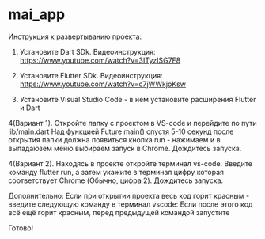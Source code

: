 # mai_app

Инструкция к развертыванию проекта:

1. Установите Dart SDk. 
Видеоинструкция: https://www.youtube.com/watch?v=3ITyzISG7F8

2. Установите Flutter SDk. 
Видеоинструкция: https://www.youtube.com/watch?v=c7jWWkjoKsw

3. Установите Visual Studio Code - в нем установите расширения Flutter и Dart

4(Вариант 1). Откройте папку с проектом в VS-code и перейдите по пути lib/main.dart
Над функцией Future<void> main() спустя 5-10 секунд после открытия папки должна появиться кнопка run - нажимаем и в выпадаюзем меню выбираем запуск в Chrome. Дождитесь запуска.

4(Вариант 2). Находясь в проекте откройте терминал vs-code. Введите команду flutter run, а затем укажите в терминал цифру которая соответствует Chrome (Обычно, цифра 2). Дождитесь запуска.

Дополнительно: Если при открытии проекта весь код горит красным - введите следующую команду в терминал vscode:
<flutter pub get>
Если после этого код всё ещё горит красным, перед предыдущей командой запустите <flutter clean>

Готово!
